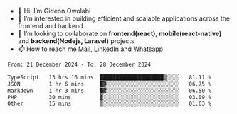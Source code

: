 - 👋 Hi, I’m Gideon Owolabi
- 👀 I’m interested in building efficient and scalable applications across the frontend and backend
- 💞️ I’m looking to collaborate on <b>frontend(react)</b>, <b>mobile(react-native)</b> and <b>backend(Nodejs, Laravel)</b> projects
- 📫 How to reach me <a href="mailto:gideoniyin2021@gmail.com">Mail</a>, <a href="https://www.linkedin.com/in/gideon-owolabi-9b667a232/">LinkedIn</a> and <a href="https://wa.me/2348055377085">Whatsapp</a>

<!---
gude1/gude1 is a ✨ special ✨ repository because its `README.md` (this file) appears on your GitHub profile.
You can click the Preview link to take a look at your changes.
--->

<!--START_SECTION:waka-->

```txt
From: 21 December 2024 - To: 28 December 2024

TypeScript   13 hrs 16 mins  ████████████████████▒░░░░   81.11 %
JSON         1 hr 6 mins     █▓░░░░░░░░░░░░░░░░░░░░░░░   06.75 %
Markdown     1 hr 3 mins     █▓░░░░░░░░░░░░░░░░░░░░░░░   06.50 %
PHP          30 mins         ▓░░░░░░░░░░░░░░░░░░░░░░░░   03.09 %
Other        15 mins         ▒░░░░░░░░░░░░░░░░░░░░░░░░   01.63 %
```

<!--END_SECTION:waka-->
